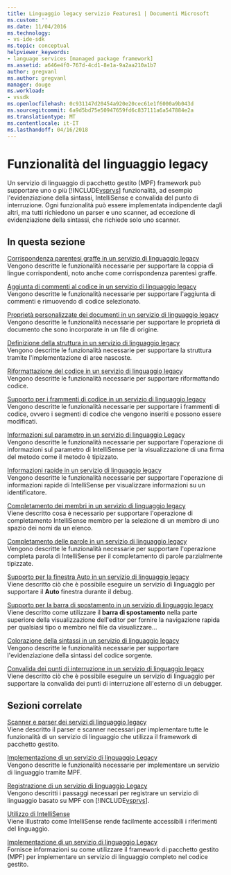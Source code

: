 ```yaml
---
title: Linguaggio legacy servizio Features1 | Documenti Microsoft
ms.custom: ''
ms.date: 11/04/2016
ms.technology:
- vs-ide-sdk
ms.topic: conceptual
helpviewer_keywords:
- language services [managed package framework]
ms.assetid: a646e4f0-767d-4cd1-8e1a-9a2aa210a1b7
author: gregvanl
ms.author: gregvanl
manager: douge
ms.workload:
- vssdk
ms.openlocfilehash: 0c931147d20454a920e20cec61e1f6000a9b043d
ms.sourcegitcommit: 6a9d5bd75e50947659fd6c837111a6a547884e2a
ms.translationtype: MT
ms.contentlocale: it-IT
ms.lasthandoff: 04/16/2018
---
```

# <a name="legacy-language-service-features"></a>Funzionalità del linguaggio legacy
Un servizio di linguaggio di pacchetto gestito (MPF) framework può supportare uno o più [!INCLUDE[vsprvs](../../code-quality/includes/vsprvs_md.md)] funzionalità, ad esempio l'evidenziazione della sintassi, IntelliSense e convalida del punto di interruzione. Ogni funzionalità può essere implementata indipendente dagli altri, ma tutti richiedono un parser e uno scanner, ad eccezione di evidenziazione della sintassi, che richiede solo uno scanner.  
  
## <a name="in-this-section"></a>In questa sezione  
 [Corrispondenza parentesi graffe in un servizio di linguaggio legacy](../../extensibility/internals/brace-matching-in-a-legacy-language-service.md)  
 Vengono descritte le funzionalità necessarie per supportare la coppia di lingue corrispondenti, noto anche come corrispondenza parentesi graffe.  
  
 [Aggiunta di commenti al codice in un servizio di linguaggio legacy](../../extensibility/internals/commenting-code-in-a-legacy-language-service.md)  
 Vengono descritte le funzionalità necessarie per supportare l'aggiunta di commenti e rimuovendo di codice selezionato.  
  
 [Proprietà personalizzate dei documenti in un servizio di linguaggio legacy](../../extensibility/internals/custom-document-properties-in-a-legacy-language-service.md)  
 Vengono descritte le funzionalità necessarie per supportare le proprietà di documento che sono incorporate in un file di origine.  
  
 [Definizione della struttura in un servizio di linguaggio legacy](../../extensibility/internals/outlining-in-a-legacy-language-service.md)  
 Vengono descritte le funzionalità necessarie per supportare la struttura tramite l'implementazione di aree nascoste.  
  
 [Riformattazione del codice in un servizio di linguaggio legacy](../../extensibility/internals/reformatting-code-in-a-legacy-language-service.md)  
 Vengono descritte le funzionalità necessarie per supportare riformattando codice.  
  
 [Supporto per i frammenti di codice in un servizio di linguaggio legacy](../../extensibility/internals/support-for-code-snippets-in-a-legacy-language-service.md)  
 Vengono descritte le funzionalità necessarie per supportare i frammenti di codice, ovvero i segmenti di codice che vengono inseriti e possono essere modificati.  
  
 [Informazioni sul parametro in un servizio di linguaggio Legacy](../../extensibility/internals/parameter-info-in-a-legacy-language-service2.md)  
 Vengono descritte le funzionalità necessarie per supportare l'operazione di informazioni sul parametro di IntelliSense per la visualizzazione di una firma del metodo come il metodo è tipizzato.  
  
 [Informazioni rapide in un servizio di linguaggio legacy](../../extensibility/internals/quick-info-in-a-legacy-language-service.md)  
 Vengono descritte le funzionalità necessarie per supportare l'operazione di informazioni rapide di IntelliSense per visualizzare informazioni su un identificatore.  
  
 [Completamento dei membri in un servizio di linguaggio legacy](../../extensibility/internals/member-completion-in-a-legacy-language-service.md)  
 Viene descritto cosa è necessario per supportare l'operazione di completamento IntelliSense membro per la selezione di un membro di uno spazio dei nomi da un elenco.  
  
 [Completamento delle parole in un servizio di linguaggio legacy](../../extensibility/internals/word-completion-in-a-legacy-language-service.md)  
 Vengono descritte le funzionalità necessarie per supportare l'operazione completa parola di IntelliSense per il completamento di parole parzialmente tipizzate.  
  
 [Supporto per la finestra Auto in un servizio di linguaggio legacy](../../extensibility/internals/support-for-the-autos-window-in-a-legacy-language-service.md)  
 Viene descritto ciò che è possibile eseguire un servizio di linguaggio per supportare il **Auto** finestra durante il debug.  
  
 [Supporto per la barra di spostamento in un servizio di linguaggio legacy](../../extensibility/internals/support-for-the-navigation-bar-in-a-legacy-language-service.md)  
 Viene descritto come utilizzare il **barra di spostamento** nella parte superiore della visualizzazione dell'editor per fornire la navigazione rapida per qualsiasi tipo o membro nel file da visualizzare...  
  
 [Colorazione della sintassi in un servizio di linguaggio legacy](../../extensibility/internals/syntax-colorizing-in-a-legacy-language-service.md)  
 Vengono descritte le funzionalità necessarie per supportare l'evidenziazione della sintassi del codice sorgente.  
  
 [Convalida dei punti di interruzione in un servizio di linguaggio legacy](../../extensibility/internals/validating-breakpoints-in-a-legacy-language-service.md)  
 Viene descritto ciò che è possibile eseguire un servizio di linguaggio per supportare la convalida dei punti di interruzione all'esterno di un debugger.  
  
## <a name="related-sections"></a>Sezioni correlate  
 [Scanner e parser dei servizi di linguaggio legacy](../../extensibility/internals/legacy-language-service-parser-and-scanner.md)  
 Viene descritto il parser e scanner necessari per implementare tutte le funzionalità di un servizio di linguaggio che utilizza il framework di pacchetto gestito.  
  
 [Implementazione di un servizio di linguaggio Legacy](../../extensibility/internals/implementing-a-legacy-language-service2.md)  
 Vengono descritte le funzionalità necessarie per implementare un servizio di linguaggio tramite MPF.  
  
 [Registrazione di un servizio di linguaggio Legacy](../../extensibility/internals/registering-a-legacy-language-service1.md)  
 Vengono descritti i passaggi necessari per registrare un servizio di linguaggio basato su MPF con [!INCLUDE[vsprvs](../../code-quality/includes/vsprvs_md.md)].  
  
 [Utilizzo di IntelliSense](../../ide/using-intellisense.md)  
 Viene illustrato come IntelliSense rende facilmente accessibili i riferimenti del linguaggio.  
  
 [Implementazione di un servizio di linguaggio Legacy](../../extensibility/internals/implementing-a-legacy-language-service1.md)  
 Fornisce informazioni su come utilizzare il framework di pacchetto gestito (MPF) per implementare un servizio di linguaggio completo nel codice gestito.